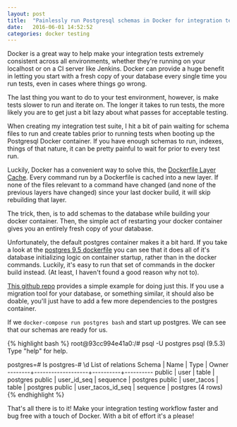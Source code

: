 ```yaml
---
layout: post
title:  "Painlessly run Postgresql schemas in Docker for integration testing"
date:   2016-06-01 14:52:52
categories: docker testing
---
```

Docker is a great way to help make your integration tests extremely consistent
across all environments, whether they're running on your localhost or on a CI
server like Jenkins. Docker can provide a huge benefit in letting you start
with a fresh copy of your database every single time you run tests, even in
cases where things go wrong.

The last thing you want to do to your test environment, however, is make tests slower to run and iterate
on. The longer it takes to run tests, the more likely you are to get just a bit
lazy about what passes for acceptable testing.

When creating my integration test suite, I hit a bit of pain waiting for schema
files to run and create tables prior to running tests when booting up
the Postgresql Docker container. If you have enough schemas to run, indexes, things
of that nature, it can be pretty painful to wait for prior to every test run.

Luckily, Docker has a convenient way to solve this, the [Dockerfile Layer Cache][docker-cache].
Every command run by a Dockerfile is cached into a new layer. If none of the files
relevant to a command have changed (and none of the previous layers have changed)
since your last docker build, it will skip rebuilding that layer.

The trick, then, is to add schemas to the database while building your docker container.
Then, the simple act of restarting your docker container gives you an entirely
fresh copy of your database.

Unfortunately, the default postgres container makes it a bit hard. If you take
a look at the [postgres 9.5 dockerfile][default-dockerfile] you can see that it
does all of it's database initializing logic on container startup, rather than
in the docker commands. Luckily, it's easy to run that set of commands in the
docker build instead. (At least, I haven't found a good reason why not to).

[This github repo][example] provides a simple example for doing just this. If you
use a migration tool for your database, or something similar, it should also be doable,
you'll just have to add a few more dependencies to the postgres container.

If we `docker-compose run postgres bash` and start up postgres. We can see that
our schemas are ready for us.

{% highlight bash %}
root@93cc994e41a0:/# psql -U postgres
psql (9.5.3)
Type "help" for help.

postgres=# ls
postgres-# \d
                List of relations
 Schema |       Name        |   Type   |  Owner
--------+-------------------+----------+----------
 public | user              | table    | postgres
 public | user_id_seq       | sequence | postgres
 public | user_tacos        | table    | postgres
 public | user_tacos_id_seq | sequence | postgres
(4 rows)
{% endhighlight %}

That's all there is to it! Make your integration testing workflow faster and
bug free with a touch of Docker. With a bit of effort it's a please!

[docker-cache]: https://docs.docker.com/engine/userguide/eng-image/dockerfile_best-practices/#build-cache
[example]: https://github.com/bpicolo/postgres-docker-layer-cache-schemas
[default-dockerfile]: https://github.com/docker-library/postgres/blob/04b1d366d51a942b88fff6c62943f92c7c38d9b6/9.5/Dockerfile
